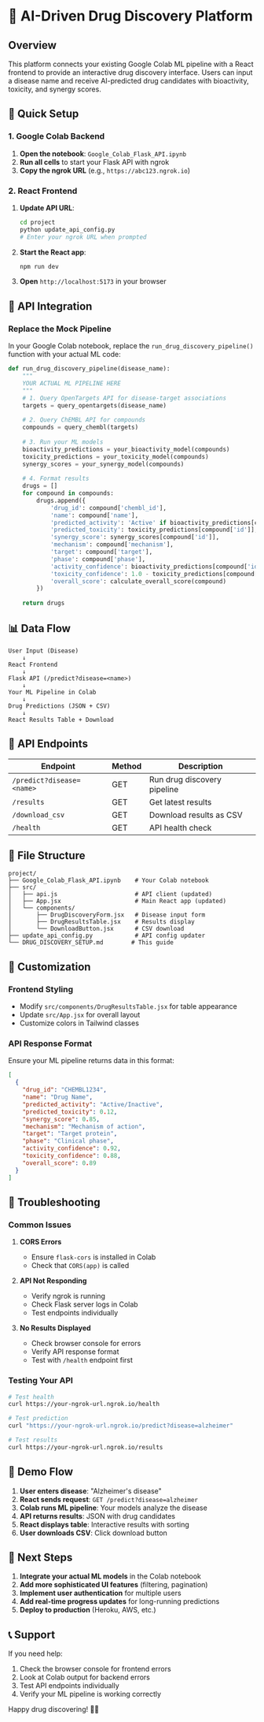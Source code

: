 # 🧬 AI-Driven Drug Discovery Platform

## Overview
This platform connects your existing Google Colab ML pipeline with a React frontend to provide an interactive drug discovery interface. Users can input a disease name and receive AI-predicted drug candidates with bioactivity, toxicity, and synergy scores.

## 🚀 Quick Setup

### 1. Google Colab Backend
1. **Open the notebook**: `Google_Colab_Flask_API.ipynb`
2. **Run all cells** to start your Flask API with ngrok
3. **Copy the ngrok URL** (e.g., `https://abc123.ngrok.io`)

### 2. React Frontend
1. **Update API URL**:
   ```bash
   cd project
   python update_api_config.py
   # Enter your ngrok URL when prompted
   ```

2. **Start the React app**:
   ```bash
   npm run dev
   ```

3. **Open** `http://localhost:5173` in your browser

## 🔗 API Integration

### Replace the Mock Pipeline
In your Google Colab notebook, replace the `run_drug_discovery_pipeline()` function with your actual ML code:

```python
def run_drug_discovery_pipeline(disease_name):
    """
    YOUR ACTUAL ML PIPELINE HERE
    """
    # 1. Query OpenTargets API for disease-target associations
    targets = query_opentargets(disease_name)
    
    # 2. Query ChEMBL API for compounds
    compounds = query_chembl(targets)
    
    # 3. Run your ML models
    bioactivity_predictions = your_bioactivity_model(compounds)
    toxicity_predictions = your_toxicity_model(compounds)
    synergy_scores = your_synergy_model(compounds)
    
    # 4. Format results
    drugs = []
    for compound in compounds:
        drugs.append({
            'drug_id': compound['chembl_id'],
            'name': compound['name'],
            'predicted_activity': 'Active' if bioactivity_predictions[compound['id']] > 0.5 else 'Inactive',
            'predicted_toxicity': toxicity_predictions[compound['id']],
            'synergy_score': synergy_scores[compound['id']],
            'mechanism': compound['mechanism'],
            'target': compound['target'],
            'phase': compound['phase'],
            'activity_confidence': bioactivity_predictions[compound['id']],
            'toxicity_confidence': 1.0 - toxicity_predictions[compound['id']],
            'overall_score': calculate_overall_score(compound)
        })
    
    return drugs
```

## 📊 Data Flow

```
User Input (Disease) 
    ↓
React Frontend 
    ↓
Flask API (/predict?disease=<name>)
    ↓
Your ML Pipeline in Colab
    ↓
Drug Predictions (JSON + CSV)
    ↓
React Results Table + Download
```

## 🎯 API Endpoints

| Endpoint | Method | Description |
|----------|--------|-------------|
| `/predict?disease=<name>` | GET | Run drug discovery pipeline |
| `/results` | GET | Get latest results |
| `/download_csv` | GET | Download results as CSV |
| `/health` | GET | API health check |

## 📁 File Structure

```
project/
├── Google_Colab_Flask_API.ipynb    # Your Colab notebook
├── src/
│   ├── api.js                      # API client (updated)
│   ├── App.jsx                     # Main React app (updated)
│   └── components/
│       ├── DrugDiscoveryForm.jsx   # Disease input form
│       ├── DrugResultsTable.jsx    # Results display
│       └── DownloadButton.jsx      # CSV download
├── update_api_config.py            # API config updater
└── DRUG_DISCOVERY_SETUP.md        # This guide
```

## 🔧 Customization

### Frontend Styling
- Modify `src/components/DrugResultsTable.jsx` for table appearance
- Update `src/App.jsx` for overall layout
- Customize colors in Tailwind classes

### API Response Format
Ensure your ML pipeline returns data in this format:
```json
[
  {
    "drug_id": "CHEMBL1234",
    "name": "Drug Name",
    "predicted_activity": "Active/Inactive",
    "predicted_toxicity": 0.12,
    "synergy_score": 0.85,
    "mechanism": "Mechanism of action",
    "target": "Target protein",
    "phase": "Clinical phase",
    "activity_confidence": 0.92,
    "toxicity_confidence": 0.88,
    "overall_score": 0.89
  }
]
```

## 🚨 Troubleshooting

### Common Issues

1. **CORS Errors**
   - Ensure `flask-cors` is installed in Colab
   - Check that `CORS(app)` is called

2. **API Not Responding**
   - Verify ngrok is running
   - Check Flask server logs in Colab
   - Test endpoints individually

3. **No Results Displayed**
   - Check browser console for errors
   - Verify API response format
   - Test with `/health` endpoint first

### Testing Your API

```bash
# Test health
curl https://your-ngrok-url.ngrok.io/health

# Test prediction
curl "https://your-ngrok-url.ngrok.io/predict?disease=alzheimer"

# Test results
curl https://your-ngrok-url.ngrok.io/results
```

## 🎉 Demo Flow

1. **User enters disease**: "Alzheimer's disease"
2. **React sends request**: `GET /predict?disease=alzheimer`
3. **Colab runs ML pipeline**: Your models analyze the disease
4. **API returns results**: JSON with drug candidates
5. **React displays table**: Interactive results with sorting
6. **User downloads CSV**: Click download button

## 🔮 Next Steps

1. **Integrate your actual ML models** in the Colab notebook
2. **Add more sophisticated UI features** (filtering, pagination)
3. **Implement user authentication** for multiple users
4. **Add real-time progress updates** for long-running predictions
5. **Deploy to production** (Heroku, AWS, etc.)

## 📞 Support

If you need help:
1. Check the browser console for frontend errors
2. Look at Colab output for backend errors
3. Test API endpoints individually
4. Verify your ML pipeline is working correctly

Happy drug discovering! 🧬💊
